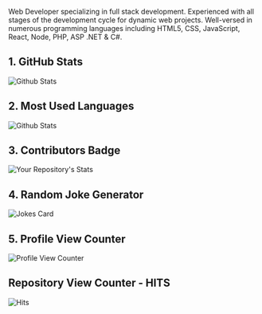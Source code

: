 Web Developer specializing in full stack development. Experienced with all stages of the development cycle for dynamic web projects.
Well-versed in numerous programming languages including HTML5, CSS, JavaScript, React, Node, PHP, ASP .NET & C#.

## 1. GitHub Stats
![Github Stats](https://github-readme-stats.vercel.app/api?username=dhrupo&show_icons=true)

## 2. Most Used Languages
![Github Stats](https://github-readme-stats.vercel.app/api/top-langs/?username=dhrupo&theme=blue-green)

## 3. Contributors Badge
![Your Repository's Stats](https://contrib.rocks/image?repo=dhrupo/dhrupo)

## 4. Random Joke Generator
![Jokes Card](https://readme-jokes.vercel.app/api)

## 5. Profile View Counter
![Profile View Counter](https://komarev.com/ghpvc/?username=dhrupo)

## Repository View Counter - HITS
![Hits](https://hitcounter.pythonanywhere.com/count/tag.svg?url=https://github.com/dhrupo/dhrupo)
